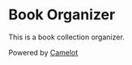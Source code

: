 Book Organizer
===============

This is a book collection organizer. 

Powered by [Camelot](http://www.python-camelot.com)



